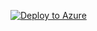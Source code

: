 [![Deploy to Azure](https://aka.ms/deploytoazurebutton)](https://portal.azure.com/#blade/Microsoft_Azure_CreateUIDef/CustomDeploymentBlade/uri/https%3A%2F%2Fraw.githubusercontent.com%2Fassemblyinc%2Fazure-foundation%2Fmaster%2Ftemplates%2Fes-portal.json)
